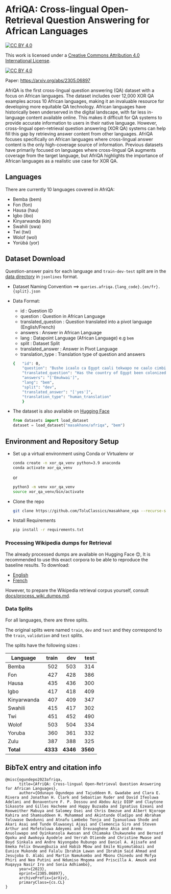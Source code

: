 # AfriQA: Cross-lingual Open-Retrieval Question Answering for African Languages

[![CC BY 4.0][cc-by-shield]][cc-by]

This work is licensed under a
[Creative Commons Attribution 4.0 International License][cc-by].

[![CC BY 4.0][cc-by-image]][cc-by]

[cc-by]: http://creativecommons.org/licenses/by/4.0/
[cc-by-image]: https://i.creativecommons.org/l/by/4.0/88x31.png
[cc-by-shield]: https://img.shields.io/badge/License-CC%20BY%204.0-lightgrey.svg

Paper: https://arxiv.org/abs/2305.06897

AfriQA is the first cross-lingual question answering (QA) dataset with a focus on African languages. The dataset includes over 12,000 XOR QA examples across 10 African languages, making it an invaluable resource for developing more equitable QA technology.
African languages have historically been underserved in the digital landscape, with far less in-language content available online. This makes it difficult for QA systems to provide accurate information to users in their native language. However, cross-lingual open-retrieval question answering (XOR QA) systems can help fill this gap by retrieving answer content from other languages.
AfriQA focuses specifically on African languages where cross-lingual answer content is the only high-coverage source of information. Previous datasets have primarily focused on languages where cross-lingual QA augments coverage from the target language, but AfriQA highlights the importance of African languages as a realistic use case for XOR QA.

## Languages

There are currently 10 languages covered in AfriQA:

- Bemba (bem)
- Fon (fon)
- Hausa (hau)
- Igbo (ibo)
- Kinyarwanda (kin)
- Swahili (swa)
- Twi (twi)
- Wolof (wol)
- Yorùbá (yor)

## Dataset Download

Question-answer pairs for each language and `train-dev-test` split are in the [data directory](data/queries) in `jsonlines` format.

- Dataset Naming Convention ==> `queries.afriqa.{lang_code}.{en/fr}.{split}.json`
- Data Format:
    - id : Question ID
    - question : Question in African Language
    - translated_question : Question translated into a pivot language (English/French)
    - answers : Answer in African Language
    - lang : Datapoint Language (African Language) e.g `bem`
    - split : Dataset Split
    - translated_answer : Answer in Pivot Language
    - translation_type : Translation type of question and answers


    ```bash
    {   "id": 0, 
        "question": "Bushe icaalo ca Egypt caali tekwapo ne caalo cimbi?", 
        "translated_question": "Has the country of Egypt been colonized before?", 
        "answers": "['Emukwai']", 
        "lang": "bem", 
        "split": "dev", 
        "translated_answer": "['yes']", 
        "translation_type": "human_translation"
        }
    ```
- The dataset is also available on [Hugging Face](https://huggingface.co/datasets/masakhane/afriqa)

    ```python
    from datasets import load_dataset
    dataset = load_dataset("masakhane/afriqa", "bem")
    ```
    

## Environment and Repository Setup

- Set up a virtual environment using Conda or Virtualenv or

    ```bash
    conda create -n xor_qa_venv python=3.9 anaconda
    conda activate xor_qa_venv
    ```
    or
    ```bash
    python3 -m venv xor_qa_venv
    source xor_qa_venv/bin/activate
    ```
- Clone the repo

    ```bash
    git clone https://github.com/ToluClassics/masakhane_xqa --recurse-submodules
    ```
- Install Requirements

    ```bash
    pip install -r requirements.txt
    ```

### Processing Wikipedia dumps for Retrieval

The already processed dumps are available on Hugging Face 😊, It is recommended to use this exact corpora to be able to reproduce the baseline results.
To download:

- [English](https://huggingface.co/datasets/ToluClassics/masakhane_wiki_100/resolve/main/masakhane_wiki_100-english/corpus.jsonl)
- [French](https://huggingface.co/datasets/ToluClassics/masakhane_wiki_100/resolve/main/masakhane_wiki_100-french/corpus.jsonl)

However, to prepare the Wikipedia retrieval corpus yourself, consult [docs/process_wiki_dumps.md](docs/process_wiki_dumps.md).

### Data Splits

For all languages, there are three splits.

The original splits were named `train`, `dev` and `test` and they correspond to the `train`, `validation` and `test` splits.

The splits have the following sizes :

| Language        | train | dev | test |
|-----------------|------:|-----------:|-----:|
| Bemba         |  502 | 503 |  314 |
| Fon          |  427 | 428 |  386 |
| Hausa           |  435 | 436 |  300 |
| Igbo            |  417 | 418 |  409 |
| Kinyarwanda     	  |   407 |  409 |  347 |
| Swahili       |  415 |   417 |  302 |
| Twi          |  451 |   452 |  490 |
| Wolof        |  503 |    504 |  334 |
| Yoruba          |  360 |   361 |  332 |
| Zulu        |  387 |    388 |  325 |
| <b>Total</b>    |  <b>4333</b>  |  <b>4346</b>  |<b>3560</b>  |

## BibTeX entry and citation info

```
@misc{ogundepo2023afriqa,
      title={AfriQA: Cross-lingual Open-Retrieval Question Answering for African Languages}, 
      author={Odunayo Ogundepo and Tajuddeen R. Gwadabe and Clara E. Rivera and Jonathan H. Clark and Sebastian Ruder and David Ifeoluwa Adelani and Bonaventure F. P. Dossou and Abdou Aziz DIOP and Claytone Sikasote and Gilles Hacheme and Happy Buzaaba and Ignatius Ezeani and Rooweither Mabuya and Salomey Osei and Chris Emezue and Albert Njoroge Kahira and Shamsuddeen H. Muhammad and Akintunde Oladipo and Abraham Toluwase Owodunni and Atnafu Lambebo Tonja and Iyanuoluwa Shode and Akari Asai and Tunde Oluwaseyi Ajayi and Clemencia Siro and Steven Arthur and Mofetoluwa Adeyemi and Orevaoghene Ahia and Aremu Anuoluwapo and Oyinkansola Awosan and Chiamaka Chukwuneke and Bernard Opoku and Awokoya Ayodele and Verrah Otiende and Christine Mwase and Boyd Sinkala and Andre Niyongabo Rubungo and Daniel A. Ajisafe and Emeka Felix Onwuegbuzia and Habib Mbow and Emile Niyomutabazi and Eunice Mukonde and Falalu Ibrahim Lawan and Ibrahim Said Ahmad and Jesujoba O. Alabi and Martin Namukombo and Mbonu Chinedu and Mofya Phiri and Neo Putini and Ndumiso Mngoma and Priscilla A. Amuok and Ruqayya Nasir Iro and Sonia Adhiambo},
      year={2023},
      eprint={2305.06897},
      archivePrefix={arXiv},
      primaryClass={cs.CL}
}
```
